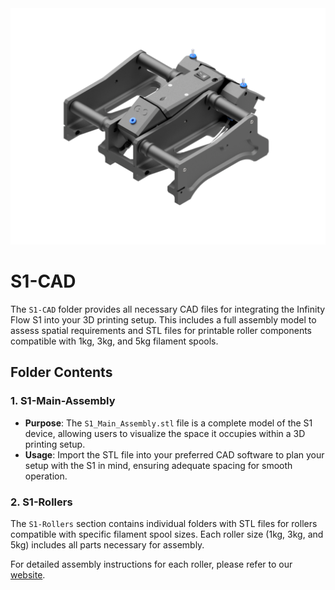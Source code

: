<img src="./images/S1_Rendering.png" alt="Logo" width="1000">

# S1-CAD

The `S1-CAD` folder provides all necessary CAD files for integrating the Infinity Flow S1 into your 3D printing setup. This includes a full assembly model to assess spatial requirements and STL files for printable roller components compatible with 1kg, 3kg, and 5kg filament spools.

## Folder Contents

### 1. S1-Main-Assembly

- **Purpose**: The `S1_Main_Assembly.stl` file is a complete model of the S1 device, allowing users to visualize the space it occupies within a 3D printing setup.
- **Usage**: Import the STL file into your preferred CAD software to plan your setup with the S1 in mind, ensuring adequate spacing for smooth operation.

### 2. S1-Rollers

The `S1-Rollers` section contains individual folders with STL files for rollers compatible with specific filament spool sizes. Each roller size (1kg, 3kg, and 5kg) includes all parts necessary for assembly.

For detailed assembly instructions for each roller, please refer to our [website](https://infinityflow3d.com/).